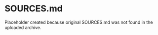 # SOURCES.md

Placeholder created because original SOURCES.md was not found in the uploaded archive.

